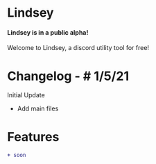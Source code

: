 # Lindsey

#### Lindsey is in a public alpha!

Welcome to Lindsey, a discord utility tool for free!

# Changelog - # 1/5/21

Initial Update
  - Add main files

# Features

```diff
+ soon
```
